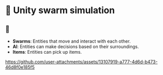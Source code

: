 # 🚀 Unity swarm simulation


## 🌟

- **Swarms**: Entities that move and interact with each other.
- **AI**: Entities can make decisions based on their surroundings.
- **Items**: Entities can pick up items.

https://github.com/user-attachments/assets/13107919-a777-4d6d-b473-46d8f0e185f5